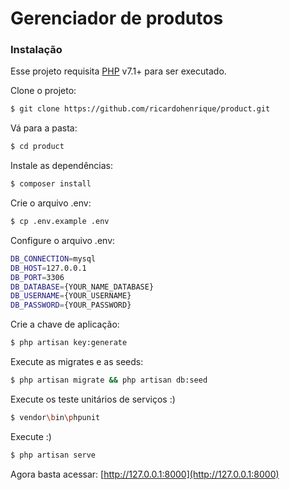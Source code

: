 # Gerenciador de produtos

### Instalação

Esse projeto requisita [PHP](http://www.php.net/) v7.1+ para ser executado.

Clone o projeto:
```sh
$ git clone https://github.com/ricardohenrique/product.git
```

Vá para a pasta:
```sh
$ cd product
```

Instale as dependências:
```sh
$ composer install
```

Crie o arquivo .env:
```sh
$ cp .env.example .env
```

Configure o arquivo .env:
```sh
DB_CONNECTION=mysql
DB_HOST=127.0.0.1
DB_PORT=3306
DB_DATABASE={YOUR_NAME_DATABASE}
DB_USERNAME={YOUR_USERNAME}
DB_PASSWORD={YOUR_PASSWORD}
```

Crie a chave de aplicação:
```sh
$ php artisan key:generate
```

Execute as migrates e as seeds:
```sh
$ php artisan migrate && php artisan db:seed
```

Execute os teste unitários de serviços :)
```sh
$ vendor\bin\phpunit
```

Execute :)
```sh
$ php artisan serve
```

Agora basta acessar: [http://127.0.0.1:8000](http://127.0.0.1:8000)
